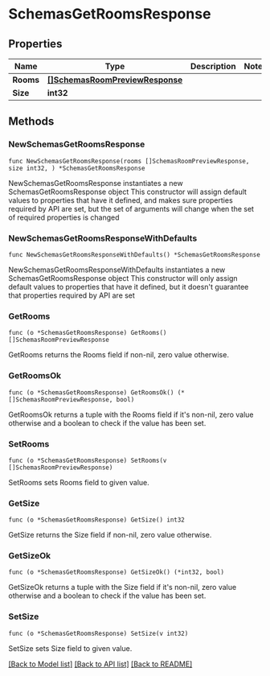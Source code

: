 # SchemasGetRoomsResponse

## Properties

Name | Type | Description | Notes
------------ | ------------- | ------------- | -------------
**Rooms** | [**[]SchemasRoomPreviewResponse**](SchemasRoomPreviewResponse.md) |  | 
**Size** | **int32** |  | 

## Methods

### NewSchemasGetRoomsResponse

`func NewSchemasGetRoomsResponse(rooms []SchemasRoomPreviewResponse, size int32, ) *SchemasGetRoomsResponse`

NewSchemasGetRoomsResponse instantiates a new SchemasGetRoomsResponse object
This constructor will assign default values to properties that have it defined,
and makes sure properties required by API are set, but the set of arguments
will change when the set of required properties is changed

### NewSchemasGetRoomsResponseWithDefaults

`func NewSchemasGetRoomsResponseWithDefaults() *SchemasGetRoomsResponse`

NewSchemasGetRoomsResponseWithDefaults instantiates a new SchemasGetRoomsResponse object
This constructor will only assign default values to properties that have it defined,
but it doesn't guarantee that properties required by API are set

### GetRooms

`func (o *SchemasGetRoomsResponse) GetRooms() []SchemasRoomPreviewResponse`

GetRooms returns the Rooms field if non-nil, zero value otherwise.

### GetRoomsOk

`func (o *SchemasGetRoomsResponse) GetRoomsOk() (*[]SchemasRoomPreviewResponse, bool)`

GetRoomsOk returns a tuple with the Rooms field if it's non-nil, zero value otherwise
and a boolean to check if the value has been set.

### SetRooms

`func (o *SchemasGetRoomsResponse) SetRooms(v []SchemasRoomPreviewResponse)`

SetRooms sets Rooms field to given value.


### GetSize

`func (o *SchemasGetRoomsResponse) GetSize() int32`

GetSize returns the Size field if non-nil, zero value otherwise.

### GetSizeOk

`func (o *SchemasGetRoomsResponse) GetSizeOk() (*int32, bool)`

GetSizeOk returns a tuple with the Size field if it's non-nil, zero value otherwise
and a boolean to check if the value has been set.

### SetSize

`func (o *SchemasGetRoomsResponse) SetSize(v int32)`

SetSize sets Size field to given value.



[[Back to Model list]](../README.md#documentation-for-models) [[Back to API list]](../README.md#documentation-for-api-endpoints) [[Back to README]](../README.md)


